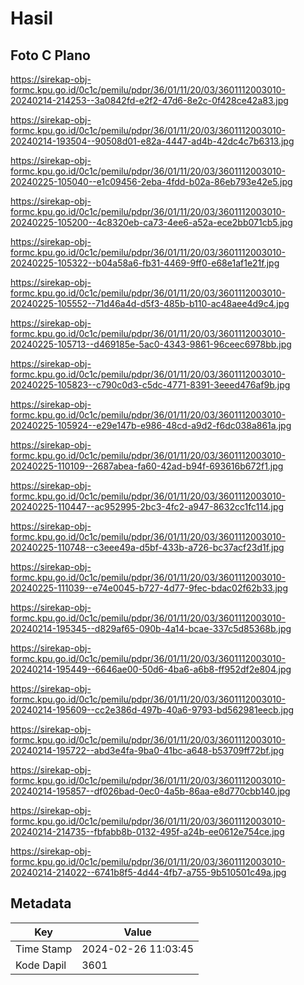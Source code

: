 # Hasil

## Foto C Plano

https://sirekap-obj-formc.kpu.go.id/0c1c/pemilu/pdpr/36/01/11/20/03/3601112003010-20240214-214253--3a0842fd-e2f2-47d6-8e2c-0f428ce42a83.jpg

https://sirekap-obj-formc.kpu.go.id/0c1c/pemilu/pdpr/36/01/11/20/03/3601112003010-20240214-193504--90508d01-e82a-4447-ad4b-42dc4c7b6313.jpg

https://sirekap-obj-formc.kpu.go.id/0c1c/pemilu/pdpr/36/01/11/20/03/3601112003010-20240225-105040--e1c09456-2eba-4fdd-b02a-86eb793e42e5.jpg

https://sirekap-obj-formc.kpu.go.id/0c1c/pemilu/pdpr/36/01/11/20/03/3601112003010-20240225-105200--4c8320eb-ca73-4ee6-a52a-ece2bb071cb5.jpg

https://sirekap-obj-formc.kpu.go.id/0c1c/pemilu/pdpr/36/01/11/20/03/3601112003010-20240225-105322--b04a58a6-fb31-4469-9ff0-e68e1af1e21f.jpg

https://sirekap-obj-formc.kpu.go.id/0c1c/pemilu/pdpr/36/01/11/20/03/3601112003010-20240225-105552--71d46a4d-d5f3-485b-b110-ac48aee4d9c4.jpg

https://sirekap-obj-formc.kpu.go.id/0c1c/pemilu/pdpr/36/01/11/20/03/3601112003010-20240225-105713--d469185e-5ac0-4343-9861-96ceec6978bb.jpg

https://sirekap-obj-formc.kpu.go.id/0c1c/pemilu/pdpr/36/01/11/20/03/3601112003010-20240225-105823--c790c0d3-c5dc-4771-8391-3eeed476af9b.jpg

https://sirekap-obj-formc.kpu.go.id/0c1c/pemilu/pdpr/36/01/11/20/03/3601112003010-20240225-105924--e29e147b-e986-48cd-a9d2-f6dc038a861a.jpg

https://sirekap-obj-formc.kpu.go.id/0c1c/pemilu/pdpr/36/01/11/20/03/3601112003010-20240225-110109--2687abea-fa60-42ad-b94f-693616b672f1.jpg

https://sirekap-obj-formc.kpu.go.id/0c1c/pemilu/pdpr/36/01/11/20/03/3601112003010-20240225-110447--ac952995-2bc3-4fc2-a947-8632cc1fc114.jpg

https://sirekap-obj-formc.kpu.go.id/0c1c/pemilu/pdpr/36/01/11/20/03/3601112003010-20240225-110748--c3eee49a-d5bf-433b-a726-bc37acf23d1f.jpg

https://sirekap-obj-formc.kpu.go.id/0c1c/pemilu/pdpr/36/01/11/20/03/3601112003010-20240225-111039--e74e0045-b727-4d77-9fec-bdac02f62b33.jpg

https://sirekap-obj-formc.kpu.go.id/0c1c/pemilu/pdpr/36/01/11/20/03/3601112003010-20240214-195345--d829af65-090b-4a14-bcae-337c5d85368b.jpg

https://sirekap-obj-formc.kpu.go.id/0c1c/pemilu/pdpr/36/01/11/20/03/3601112003010-20240214-195449--6646ae00-50d6-4ba6-a6b8-ff952df2e804.jpg

https://sirekap-obj-formc.kpu.go.id/0c1c/pemilu/pdpr/36/01/11/20/03/3601112003010-20240214-195609--cc2e386d-497b-40a6-9793-bd562981eecb.jpg

https://sirekap-obj-formc.kpu.go.id/0c1c/pemilu/pdpr/36/01/11/20/03/3601112003010-20240214-195722--abd3e4fa-9ba0-41bc-a648-b53709ff72bf.jpg

https://sirekap-obj-formc.kpu.go.id/0c1c/pemilu/pdpr/36/01/11/20/03/3601112003010-20240214-195857--df026bad-0ec0-4a5b-86aa-e8d770cbb140.jpg

https://sirekap-obj-formc.kpu.go.id/0c1c/pemilu/pdpr/36/01/11/20/03/3601112003010-20240214-214735--fbfabb8b-0132-495f-a24b-ee0612e754ce.jpg

https://sirekap-obj-formc.kpu.go.id/0c1c/pemilu/pdpr/36/01/11/20/03/3601112003010-20240214-214022--6741b8f5-4d44-4fb7-a755-9b510501c49a.jpg


## Metadata

| Key        | Value               |
| ---------- | ------------------- |
| Time Stamp | 2024-02-26 11:03:45 |
| Kode Dapil | 3601                |



